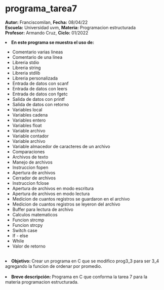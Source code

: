 # programa_tarea7

<b>Autor:</b> Franciscomilan, <b>Fecha:</b> 08/04/22  <br>
 <b>Escuela:</b> Universidad uvm, <b>Materia:</b> Programacion estructurada <br>
 <b>Profesor:</b> Armando Cruz, <b>Ciclo:</b> 01/2022
 <br>
 <li><b> En este programa se muestra el uso de: </b></li>
 <ul>
	<li>Comentario varias lineas </li>
	<li>Comentario de una linea </li>
	<li>Libreria stdio</li>
	<li>Libreria string </li>
	<li>Libreria stdlib </li>
 	<li>Libreria personalizada </li>
	 <li> Entrada de datos con scanf</li>
	<li> Entrada de datos con leers </li>
	<li> Entrada de datos con fgetc </li>
	 <li> Salida de datos con printf </li>
	<li> Salida de datos con retorno </li>
	<li> Variables local </li>
	<li> Variables cadena </li>
	<li> Variables entero </li>
	<li> Variables float </li>
	<li> Variable archivo </li>
	<li> Variable contador </li>
	<li> Variable archivo </li>
	<li> Variable almacedor de caracteres de un archivo </li>
	<li> Comparaciones </li>
	<li> Archivos de texto </li>
	<li> Manejo de archivos </li>
	<li> Instruccion fopen </li>
  <li> Apertura de archivos </li>
  <li> Cerrador de archivos </li>
 <li> Instruccion fclose </li>
	<li> Apertura de archivos en modo escritura </li>
	<li> Apertura de archivos en modo lectura </li>
  <li> Medicion de cuantos registros se guardaron en el archivo </li>
  <li> Medicion de cuantos registros se leyeron del archivo </li>
  <li> Buffer para lectura de archivo </li>
	<li> Calculos matematicos </li>
	<li> Funcion strcmp </li>
	<li> Funcion strcpy </li>
	<li> Switch case </li>
	<li> If - else </li>
	<li> While </li>
	<li> Valor de retorno </li>
 </ul>
<br>
 <li> <b> Objetivo: </b> Crear un programa en C que se modifico prog3_3 para ser 3_4 agregando la funcion de ordenar por promedio.   </li>
 <br>
 <li><b> Breve descripción: </b> Programa en C que conforma la tarea 7 para la materia programacion estructurada. </li>
